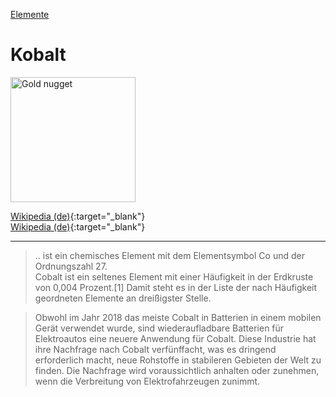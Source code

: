 [Elemente](../elemente.html)

# Kobalt

<img src="https://upload.wikimedia.org/wikipedia/commons/6/69/Native_gold_nuggets.jpg" height="200" alt="Gold nugget">   

[Wikipedia (de)](https://de.wikipedia.org/wiki/Cobalt){:target="_blank"}   
[Wikipedia (de)](https://en.wikipedia.org/wiki/Cobalt){:target="_blank"}   

---

> .. ist ein chemisches Element mit dem Elementsymbol Co und der Ordnungszahl 27.   
Cobalt ist ein seltenes Element mit einer Häufigkeit in der Erdkruste von 0,004 Prozent.[1] Damit steht es in der Liste der nach Häufigkeit geordneten Elemente an dreißigster Stelle.   

> Obwohl im Jahr 2018 das meiste Cobalt in Batterien in einem mobilen Gerät verwendet wurde, sind wiederaufladbare Batterien für Elektroautos eine neuere Anwendung für Cobalt. Diese Industrie hat ihre Nachfrage nach Cobalt verfünffacht, was es dringend erforderlich macht, neue Rohstoffe in stabileren Gebieten der Welt zu finden. Die Nachfrage wird voraussichtlich anhalten oder zunehmen, wenn die Verbreitung von Elektrofahrzeugen zunimmt.
